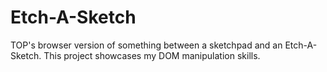 # Etch-A-Sketch

TOP's browser version of something between a sketchpad and an Etch-A-Sketch. This project showcases my DOM manipulation skills.